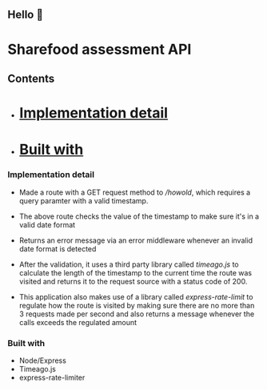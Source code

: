 ## Hello :wave:

# Sharefood assessment API

## Contents


- # [Implementation detail](#implementation-detail)
- # [Built with](#built-with)


### Implementation detail

- Made a route with a GET request method to */howold*, which requires a query paramter 
with a valid timestamp.

- The above route checks the value of the timestamp to make sure it's in a valid date format

- Returns an error message via an error middleware whenever an invalid date format is detected

- After the validation, it uses a third party library called *timeago.js* to calculate the length of the timestamp to the current time the route was visited and returns it to the request source with a status code of 200.

- This application also makes use of a library called *express-rate-limit* to regulate how the route is visited by making sure there are no more than 3 requests made per second and also returns a message whenever the calls exceeds the regulated amount

### Built with

- Node/Express
- Timeago.js
- express-rate-limiter